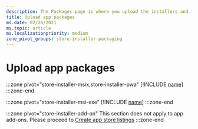```yaml
---
description: The Packages page is where you upload the installers and files for the app that you're submitting.
title: Upload app packages
ms.date: 02/26/2021
ms.topic: article
ms.localizationpriority: medium
zone_pivot_groups: store-installer-packaging
---
```


# Upload app packages

:::zone pivot="store-installer-msix,store-installer-pwa"
[!INCLUDE [name](../../../includes/store/msix/upload-app-packages.md)]
:::zone-end

:::zone pivot="store-installer-msi-exe"
[!INCLUDE [name](../../../includes/store/msi/upload-app-packages.md)]
:::zone-end

:::zone pivot="store-installer-add-on"
This section does not apply to app add-ons. Please proceed to [Create app store listings](create-app-store-listing.md)
:::zone-end
